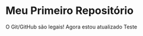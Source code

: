 Meu Primeiro Repositório 
======================== 

O Git/GitHub são legais!
Agora estou atualizado
Teste